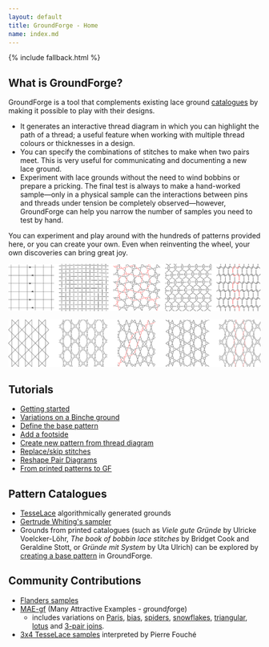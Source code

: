 ```yaml
---
layout: default
title: GroundForge - Home
name: index.md
---
```


{% include fallback.html %}

What is GroundForge?
--------------------

GroundForge is a tool that complements existing lace ground [catalogues](#pattern-catalogues) by making it possible to play with their designs. 
* It generates an interactive thread diagram in which you can highlight the path of a thread; a useful feature when working with multiple thread colours or thicknesses in a design.
* You can specify the combinations of stitches to make when two pairs meet. This is very useful for communicating and documenting a new lace ground.
* Experiment with lace grounds without the need to wind bobbins or prepare a pricking. The final test is always to make a hand-worked sample&mdash;only in a physical sample can the interactions between pins and threads under tension be completely observed&mdash;however, GroundForge can help you narrow the number of samples you need to test by hand.

You can experiment and play around with the hundreds of patterns provided here, or you can create your own. Even when reinventing the wheel, your own discoveries can bring great joy.

![](images/weaving.png)

![](images/paris.png)

Tutorials
---------
* [Getting started](/GroundForge-help/index)
* [Variations on a Binche ground](/GroundForge-help/Binche)
* [Define the base pattern](/GroundForge-help/Advanced#define-the-base-pattern)
* [Add a footside](/GroundForge-help/Advanced#footside-tutorial)
* [Create new pattern from thread diagram](/GroundForge-help/Droste-effect)
* [Replace/skip stitches](/GroundForge-help/Replace)
* [Reshape Pair Diagrams](/GroundForge-help/Reshape-Patterns)
* [From printed patterns to GF](/GroundForge-help/Reversed-engineering-of-patterns)

Pattern Catalogues
-----------------
* [TesseLace](/tesselace-to-gf) algorithmically generated grounds
* [Gertrude Whiting's sampler](/gw-lace-to-gf)
* Grounds from printed catalogues (such as _Viele gute Gründe_ by Ulricke Voelcker-Löhr, _The book of bobbin lace stitches_ by Bridget Cook and Geraldine Stott, or _Gründe mit System_ by Uta Ulrich) can be explored by [creating a base pattern](/GroundForge-help/Advanced#define-the-base-pattern) in GroundForge.

Community Contributions
-----------------------
* [Flanders samples](/MAE-gf/docs/flanders)
* [MAE-gf](/MAE-gf/) (Many Attractive Examples - *g*round*f*orge)
  * includes variations on [Paris](/MAE-gf/docs/paris), [bias](/MAE-gf/docs/bias), [spiders](/MAE-gf/docs/spiders), [snowflakes](/MAE-gf/docs/snowflakes), [triangular](/MAE-gf/docs/tria), [lotus](/MAE-gf/docs/lotus) and [3-pair joins](/MAE-gf/docs/misca#3-paired-join).
* [3x4 TesseLace samples](/tesselace-to-gf/fouche_3x4) interpreted by Pierre Fouch&#233;